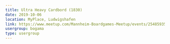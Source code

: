 ```yaml
---
title: Ultra Heavy Cardbord (1830)
date: 2019-10-06
location: MyPlace, Ludwigshafen
link: https://www.meetup.com/Mannheim-Boardgames-Meetup/events/254859354/
usergroup: bogama
type: usergroup
---
```


